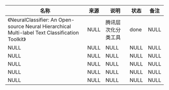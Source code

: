 |名称  |  来源   | 说明  |状态   | 备注  |
|  ----  | ----  |----  | ----  |----  |
| 《NeuralClassifier: An Open-source Neural Hierarchical Multi-label Text Classification Toolkit》  | NULL |腾讯层次化分类工具 |done |NULL |
| NULL  | NULL |NULL |NULL |NULL |
| NULL  | NULL |NULL |NULL |NULL |
| NULL  | NULL |NULL |NULL |NULL |
| NULL  | NULL |NULL |NULL |NULL |
| NULL  | NULL |NULL |NULL |NULL |
